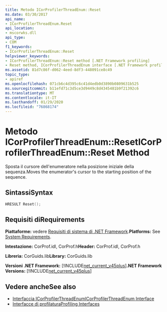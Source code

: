 ```yaml
---
title: Metodo ICorProfilerThreadEnum::Reset
ms.date: 03/30/2017
api_name:
- ICorProfilerThreadEnum.Reset
api_location:
- mscorwks.dll
api_type:
- COM
f1_keywords:
- ICorProfilerThreadEnum::Reset
helpviewer_keywords:
- ICorProfilerThreadEnum::Reset method [.NET Framework profiling]
- Reset method, ICorProfilerThreadEnum interface [.NET Framework profiling]
ms.assetid: 81d7c86f-d062-4eed-8df3-448091ce8c49
topic_type:
- apiref
ms.openlocfilehash: 071cb6c4d395c6c41d4edb0d3890b0809631b525
ms.sourcegitcommit: b11efd71c3d5ce3d9449c8d4345481b9f21392c6
ms.translationtype: MT
ms.contentlocale: it-IT
ms.lasthandoff: 01/29/2020
ms.locfileid: "76868174"
---
```

# <a name="icorprofilerthreadenumreset-method"></a><span data-ttu-id="1fe5c-102">Metodo ICorProfilerThreadEnum::Reset</span><span class="sxs-lookup"><span data-stu-id="1fe5c-102">ICorProfilerThreadEnum::Reset Method</span></span>
<span data-ttu-id="1fe5c-103">Sposta il cursore dell'enumeratore nella posizione iniziale della sequenza.</span><span class="sxs-lookup"><span data-stu-id="1fe5c-103">Moves the enumerator's cursor to the starting position of the sequence.</span></span>  
  
## <a name="syntax"></a><span data-ttu-id="1fe5c-104">Sintassi</span><span class="sxs-lookup"><span data-stu-id="1fe5c-104">Syntax</span></span>  
  
```cpp  
HRESULT Reset();  
```  
  
## <a name="requirements"></a><span data-ttu-id="1fe5c-105">Requisiti di</span><span class="sxs-lookup"><span data-stu-id="1fe5c-105">Requirements</span></span>  
 <span data-ttu-id="1fe5c-106">**Piattaforme:** vedere [Requisiti di sistema di .NET Framework](../../../../docs/framework/get-started/system-requirements.md).</span><span class="sxs-lookup"><span data-stu-id="1fe5c-106">**Platforms:** See [System Requirements](../../../../docs/framework/get-started/system-requirements.md).</span></span>  
  
 <span data-ttu-id="1fe5c-107">**Intestazione:** CorProf.idl, CorProf.h</span><span class="sxs-lookup"><span data-stu-id="1fe5c-107">**Header:** CorProf.idl, CorProf.h</span></span>  
  
 <span data-ttu-id="1fe5c-108">**Libreria:** CorGuids.lib</span><span class="sxs-lookup"><span data-stu-id="1fe5c-108">**Library:** CorGuids.lib</span></span>  
  
 <span data-ttu-id="1fe5c-109">**Versioni .NET Framework:** [!INCLUDE[net_current_v45plus](../../../../includes/net-current-v45plus-md.md)]</span><span class="sxs-lookup"><span data-stu-id="1fe5c-109">**.NET Framework Versions:** [!INCLUDE[net_current_v45plus](../../../../includes/net-current-v45plus-md.md)]</span></span>  
  
## <a name="see-also"></a><span data-ttu-id="1fe5c-110">Vedere anche</span><span class="sxs-lookup"><span data-stu-id="1fe5c-110">See also</span></span>

- [<span data-ttu-id="1fe5c-111">Interfaccia ICorProfilerThreadEnum</span><span class="sxs-lookup"><span data-stu-id="1fe5c-111">ICorProfilerThreadEnum Interface</span></span>](icorprofilerthreadenum-interface.md)
- [<span data-ttu-id="1fe5c-112">Interfacce di profilatura</span><span class="sxs-lookup"><span data-stu-id="1fe5c-112">Profiling Interfaces</span></span>](profiling-interfaces.md)
